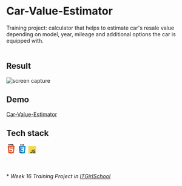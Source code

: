 # Car-Value-Estimator

Training project: calculator that helps to estimate car's resale value depending on model, year, mileage and additional options the car is equipped with.
<br><br>

## Result

<img width="50%" alt="screen capture" src="../main/assets/img/captureweb.jpeg">

## Demo

[Car-Value-Estimator]

## Tech stack

<code><img height="25" src="https://raw.githubusercontent.com/github/explore/80688e429a7d4ef2fca1e82350fe8e3517d3494d/topics/html/html.png"></code>
<code><img height="25" src="https://raw.githubusercontent.com/github/explore/80688e429a7d4ef2fca1e82350fe8e3517d3494d/topics/css/css.png"></code>
<code><img height="20" src="https://raw.githubusercontent.com/github/explore/80688e429a7d4ef2fca1e82350fe8e3517d3494d/topics/javascript/javascript.png"></code>

<br><br> \* _Week 16 Training Project in [ITGirlSchool]_

[ITGirlSchool]: https://itgirlschool.com/en
[Car-Value-Estimator]: https://alenagm.github.io/Car-Value-Estimator/
